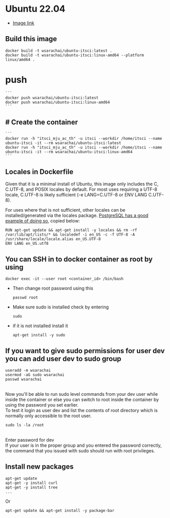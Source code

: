# Ubuntu 22.04
- [Image link](https://hub.docker.com/_/ubuntu)

## Build this image
   ```
   docker build -t wsarachai/ubuntu-itsci:latest .
   docker build -t wsarachai/ubuntu-itsci:linux-amd64 --platform linux/amd64 .
   ```
# push
    ```
    docker push wsarachai/ubuntu-itsci:latest
    docker push wsarachai/ubuntu-itsci:linux-amd64
    ```
## # Create the container
    ```
    docker run -h "itsci_mju_ac_th" -u itsci --workdir /home/itsci --name ubuntu-itsci -it --rm wsarachai/ubuntu-itsci:latest
    docker run -h "itsci_mju_ac_th" -u itsci --workdir /home/itsci --name ubuntu-itsci -it --rm wsarachai/ubuntu-itsci:linux-amd64
    ```
## Locales in Dockerfile
Given that it is a minimal install of Ubuntu, this image only includes the C, C.UTF-8, and POSIX locales by default. For most uses requiring a UTF-8 locale, C.UTF-8 is likely sufficient (-e LANG=C.UTF-8 or ENV LANG C.UTF-8).

For uses where that is not sufficient, other locales can be installed/generated via the locales package. [PostgreSQL has a good example of doing so](https://github.com/docker-library/postgres/blob/69bc540ecfffecce72d49fa7e4a46680350037f9/9.6/Dockerfile#L21-L24), copied below:
```
RUN apt-get update && apt-get install -y locales && rm -rf /var/lib/apt/lists/* && localedef -i en_US -c -f UTF-8 -A /usr/share/locale/locale.alias en_US.UTF-8
ENV LANG en_US.utf8
```

## You can SSH in to docker container as root by using
   ```
   docker exec -it --user root <container_id> /bin/bash
   ```
   - Then change root password using this
     ```
     passwd root
     ```
   - Make sure sudo is installed check by entering
     ```
     sudo
     ```
   - if it is not installed install it
     ```
     apt-get install -y sudo
     ```
## If you want to give sudo permissions for user dev you can add user dev to sudo group
   ```
   useradd -m wsarachai
   usermod -aG sudo wsarachai
   passwd wsarachai
   ```
   <br/>Now you'll be able to run sudo level commands from your dev user while inside the container or else you can switch to root inside the container by using the password you set earlier.
   <br/>To test it login as user dev and list the contents of root directory which is normally only accessible to the root user.
   ```
   sudo ls -la /root
   ```
   <br/>Enter password for dev
   <br/>If your user is in the proper group and you entered the password correctly, the command that you issued with sudo should run with root privileges.

## Install new packages
   ```
   apt-get update
   apt-get -y install curl
   apt-get -y install tree
   ...
   ```
   Or
   ```
   apt-get update && apt-get install -y package-bar
   ```
